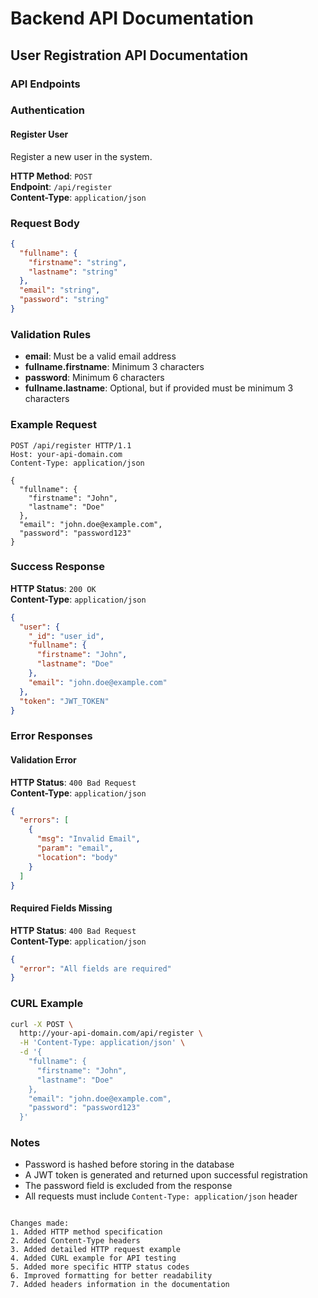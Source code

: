 
# Backend API Documentation

## User Registration API Documentation

### API Endpoints

### Authentication

#### Register User
Register a new user in the system.

**HTTP Method**: `POST`  
**Endpoint**: `/api/register`  
**Content-Type**: `application/json`

### Request Body
```json
{
  "fullname": {
    "firstname": "string",
    "lastname": "string"
  },
  "email": "string",
  "password": "string"
}
```

### Validation Rules
- **email**: Must be a valid email address
- **fullname.firstname**: Minimum 3 characters
- **password**: Minimum 6 characters
- **fullname.lastname**: Optional, but if provided must be minimum 3 characters

### Example Request
```http
POST /api/register HTTP/1.1
Host: your-api-domain.com
Content-Type: application/json

{
  "fullname": {
    "firstname": "John",
    "lastname": "Doe"
  },
  "email": "john.doe@example.com",
  "password": "password123"
}
```

### Success Response
**HTTP Status**: `200 OK`  
**Content-Type**: `application/json`
```json
{
  "user": {
    "_id": "user_id",
    "fullname": {
      "firstname": "John",
      "lastname": "Doe"
    },
    "email": "john.doe@example.com"
  },
  "token": "JWT_TOKEN"
}
```

### Error Responses

#### Validation Error
**HTTP Status**: `400 Bad Request`  
**Content-Type**: `application/json`
```json
{
  "errors": [
    {
      "msg": "Invalid Email",
      "param": "email",
      "location": "body"
    }
  ]
}
```

#### Required Fields Missing
**HTTP Status**: `400 Bad Request`  
**Content-Type**: `application/json`
```json
{
  "error": "All fields are required"
}
```

### CURL Example
```bash
curl -X POST \
  http://your-api-domain.com/api/register \
  -H 'Content-Type: application/json' \
  -d '{
    "fullname": {
      "firstname": "John",
      "lastname": "Doe"
    },
    "email": "john.doe@example.com",
    "password": "password123"
  }'
```

### Notes
- Password is hashed before storing in the database
- A JWT token is generated and returned upon successful registration
- The password field is excluded from the response
- All requests must include `Content-Type: application/json` header
````

Changes made:
1. Added HTTP method specification
2. Added Content-Type headers
3. Added detailed HTTP request example
4. Added CURL example for API testing
5. Added more specific HTTP status codes
6. Improved formatting for better readability
7. Added headers information in the documentation


